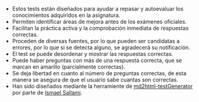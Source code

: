 - Estos tests están diseñados para ayudar a repasar y autoevaluar los conocimientos adquiridos en la asignatura.
- Permiten identificar áreas de mejora antes de los exámenes oficiales.
- Facilitan la práctica activa y la comprobación inmediata de respuestas correctas.
- Proceden de diversas fuentes, por lo que pueden ser candidatas a errores, por lo que si se detecta alguno, se agradecerá su notificación.
- El test se puede desordenar y mostrar las respuestas correctas.
- Puede haber preguntas con más de una respuesta correcta, que se marcan en amarillo (parcialmente correctas).
- Se deja libertad en cuanto al número de preguntas correctas, de esta manera se asegura de que el usuario sabe cuantas son correctas.
- Han sido diseñados mediante la herramiente de [md2html-testGenerator](https://github.com/Ismael-Sallami/md2html) por parte de [Ismael Sallami](https://ismael-sallami.github.io/).
